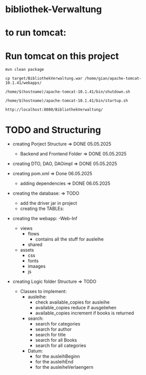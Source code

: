 # bibliothek-Verwaltung

# to run tomcat:

# Run tomcat on this project
  ``
  mvn clean package
``

``
cp target/BibliothekVerwaltung.war /home/gian/apache-tomcat-10.1.41/webapps/
``

``
/home/$(hostname)/apache-tomcat-10.1.41/bin/shutdown.sh
``

``
/home/$(hostname)/apache-tomcat-10.1.41/bin/startup.sh
``

``
http://localhost:8080/BibliothekVerwaltung/
``




# TODO and Structuring
- creating Porject Structure => DONE 05.05.2025
  - Backend and Frontend Folder => DONE 05.05.2025

- creating DTO, DAO, DAOimpl => DONE 05.05.2025
 

- creating pom.xml => Done 06.05.2025
  - adding dependencies => DONE 06.05.2025



- creating the database: => TODO
  - add the driver jar in project
  - creating the TABLEs:


  
- creating the webapp:
  -Web-Inf
    - views
      - flows
        - contains all the stuff for ausleihe
      - shared   
  - assets
    - css
    - fonts
    - imaages
    - js



- creating Logic folder Structure => TODO
  - Classes to implement:
    - ausleihe:
      - check available_copies for ausleihe
      - available_copies reduce if ausgeliehen
      - available_copies increment if books is returned
    - search:
      - search for categories
      - search for author
      - search for title
      - search for all Books
      - search for all categories
    - Datum:
      - for the ausleihBeginn
      - for the ausleihEnd
      - for the ausleiheVerlaengern
